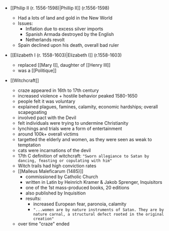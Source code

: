 - [[Philip II (r. 1556-1598)|Phillip II]] (r.1556-1598)
	- Had a lots of land and gold in the New World
	- Issues:
		- Inflation due to excess silver imports
		- Spanish Armada destroyed by the English
		- Netherlands revolt
	- Spain declined upon his death, overall bad ruler

- [[Elizabeth I (r. 1558-1603)|Elizabeth I]] (r.1558-1603)
	- replaced [[Mary I]], daughter of [[Henry III]]
	- was a [[Politique]]

- [[Witchcraft]]
	- craze appeared in 16th to 17th century
	- increased violence + hostile behavior peaked 1580-1650
	- people felt it was voluntary
	- explained plagues, famines, calamity, economic hardships; overall scapegoating
	- involved pact with the Devil
	- felt individuals were trying to undermine Christianity
	- lynchings and trials were a form of entertainment
	- around 100k+ overall victims
	- targetted the elderly and women, as they were seen as weak to temptation
	- cats were incarnations of the devil
	- 17th C definition of witchcraft: `"Sworn allegiance to Satan by dancing, feasting or copulating with him"`
	- Witch trails had high conviction rates
	- [[Malleus Maleficarum (1485)]]
		- commissioned by Catholic Church
		- written in Latin by Heinrich Kramer & Jakob Sprenger, Inquisitors
		- one of the 1st mass-produced books, 20 editions
		- also published by Inquisition
		- results:
			- increased European fear, paronoia, calamity
			- `"...women are by nature instruments of Satan. They are by nature carnal, a structural defect rooted in the original creation"`
	- over time "craze" ended
